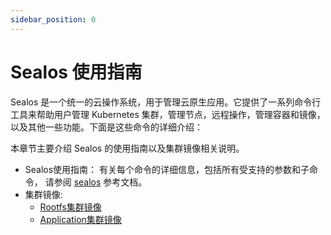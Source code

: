 ```yaml
---
sidebar_position: 0
---
```


# Sealos 使用指南

Sealos 是一个统一的云操作系统，用于管理云原生应用。它提供了一系列命令行工具来帮助用户管理 Kubernetes 集群，管理节点，远程操作，管理容器和镜像，以及其他一些功能。下面是这些命令的详细介绍：

本章节主要介绍 Sealos 的使用指南以及集群镜像相关说明。

- Sealos使用指南： 有关每个命令的详细信息，包括所有受支持的参数和子命令， 请参阅 [sealos](/self-hosting/lifecycle-management/reference/sealos/commands.md) 参考文档。
- 集群镜像:
  - [Rootfs集群镜像](/self-hosting/lifecycle-management/reference/sealos/kubernetes-cluster-image.md)
  - [Application集群镜像](/self-hosting/lifecycle-management/reference/sealos/app-cluster-image.md)


